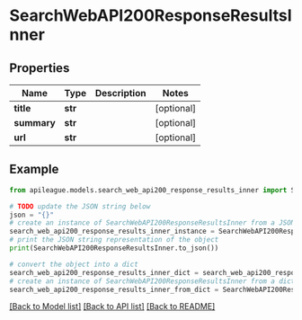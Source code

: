 # SearchWebAPI200ResponseResultsInner


## Properties

Name | Type | Description | Notes
------------ | ------------- | ------------- | -------------
**title** | **str** |  | [optional] 
**summary** | **str** |  | [optional] 
**url** | **str** |  | [optional] 

## Example

```python
from apileague.models.search_web_api200_response_results_inner import SearchWebAPI200ResponseResultsInner

# TODO update the JSON string below
json = "{}"
# create an instance of SearchWebAPI200ResponseResultsInner from a JSON string
search_web_api200_response_results_inner_instance = SearchWebAPI200ResponseResultsInner.from_json(json)
# print the JSON string representation of the object
print(SearchWebAPI200ResponseResultsInner.to_json())

# convert the object into a dict
search_web_api200_response_results_inner_dict = search_web_api200_response_results_inner_instance.to_dict()
# create an instance of SearchWebAPI200ResponseResultsInner from a dict
search_web_api200_response_results_inner_from_dict = SearchWebAPI200ResponseResultsInner.from_dict(search_web_api200_response_results_inner_dict)
```
[[Back to Model list]](../README.md#documentation-for-models) [[Back to API list]](../README.md#documentation-for-api-endpoints) [[Back to README]](../README.md)


